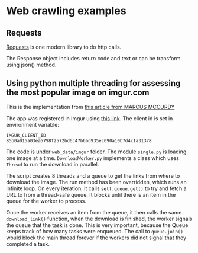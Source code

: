 # Web crawling examples

## Requests


[Requests](https://requests.readthedocs.io/en/master/) is one modern library to do http calls. 

The Response object includes return code and text or can be transform using json() method.

## Using python multiple threading for assessing the most popular image on imgur.com

This is the implementation from [this article from MARCUS MCCURDY](https://www.toptal.com/python/beginners-guide-to-concurrency-and-parallelism-in-python)

The app was registered in imgur using [this link](https://api.imgur.com/oauth2/addclient). The client id is set in environment variable:

```shell
IMGUR_CLIENT_ID 85b0a015a03ea5798f2572bd6c47b6bd935ec090a10b7d4c1a31378
```

The code is under `web_data/imgur` folder. The module `single.py` is loading one image at a time. `DownloadWorker.py` implements a class which uses `Thread` to run the download in parallel. 


The script creates 8 threads and a queue to get the links from where to download the image.
The run method has been overridden, which runs an infinite loop. On every iteration, it calls `self.queue.get()` to try and fetch a URL to from a thread-safe queue. It blocks until there is an item in the queue for the worker to process. 

Once the worker receives an item from the queue, it then calls the same `download_link()` function, when the download is finished, the worker signals the queue that the task is done. This is very important, because the Queue keeps track of how many tasks were enqueued. The call to `queue.join()` would block the main thread forever if the workers did not signal that they completed a task.
